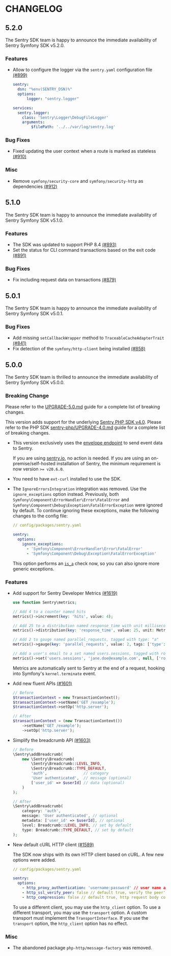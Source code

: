 # CHANGELOG

## 5.2.0

The Sentry SDK team is happy to announce the immediate availability of Sentry Symfony SDK v5.2.0.

### Features

- Allow to configure the logger via the `sentry.yaml` configuration file [(#899)](https://github.com/getsentry/sentry-symfony/pull/899)

  ```yaml
  sentry:
    dsn: "%env(SENTRY_DSN)%"
    options:
        logger: "sentry.logger"

  services:
    sentry.logger:
      class: 'Sentry\Logger\DebugFileLogger'
      arguments:
          $filePath: '../../var/log/sentry.log'
  ```

### Bug Fixes

- Fixed updating the user context when a route is marked as stateless [(#910)](https://github.com/getsentry/sentry-symfony/pull/910)

### Misc

- Remove `symfony/security-core` and `symfony/security-http` as dependencies [(#912)](https://github.com/getsentry/sentry-symfony/pull/912)

## 5.1.0

The Sentry SDK team is happy to announce the immediate availability of Sentry Symfony SDK v5.1.0.

### Features

- The SDK was updated to support PHP 8.4 [(#893)](https://github.com/getsentry/sentry-symfony/pull/893)
- Set the status for CLI command transactions based on the exit code [(#891)](https://github.com/getsentry/sentry-symfony/pull/891)

### Bug Fixes

- Fix including request data on transactions  [(#879)](https://github.com/getsentry/sentry-symfony/pull/879)

## 5.0.1

The Sentry SDK team is happy to announce the immediate availability of Sentry Symfony SDK v5.0.1.

### Bug Fixes

- Add missing `setCallbackWrapper` method to `TraceableCacheAdapterTrait` [(#841)](https://github.com/getsentry/sentry-symfony/pull/841)
- Fix detection of the `symfony/http-client` being installed [(#858)](https://github.com/getsentry/sentry-symfony/pull/858)

## 5.0.0

The Sentry SDK team is thrilled to announce the immediate availability of Sentry Symfony SDK v5.0.0.

### Breaking Change

Please refer to the [UPGRADE-5.0.md](https://github.com/getsentry/sentry-symfony/blob/master/UPGRADE-5.0.md) guide for a complete list of breaking changes.

This version adds support for the underlying [Sentry PHP SDK v4.0](https://github.com/getsentry/sentry-php).
Please refer to the PHP SDK [sentry-php/UPGRADE-4.0.md](https://github.com/getsentry/sentry-php/blob/master/UPGRADE-4.0.md) guide for a complete list of breaking changes.

- This version exclusively uses the [envelope endpoint](https://develop.sentry.dev/sdk/envelopes/) to send event data to Sentry.

  If you are using [sentry.io](https://sentry.io), no action is needed.
  If you are using an on-premise/self-hosted installation of Sentry, the minimum requirement is now version `>= v20.6.0`.

- You need to have `ext-curl` installed to use the SDK.

- The `IgnoreErrorsIntegration` integration was removed. Use the `ignore_exceptions` option instead.
  Previously, both `Symfony\Component\ErrorHandler\Error\FatalError` and `Symfony\Component\Debug\Exception\FatalErrorException` were ignored by default.
  To continue ignoring these exceptions, make the following changes to the config file:

  ```yaml
  // config/packages/sentry.yaml

  sentry:
    options:
      ignore_exceptions:
        - 'Symfony\Component\ErrorHandler\Error\FatalError'
        - 'Symfony\Component\Debug\Exception\FatalErrorException'
  ```

  This option performs an [`is_a`](https://www.php.net/manual/en/function.is-a.php) check now, so you can also ignore more generic exceptions.

### Features

- Add support for Sentry Developer Metrics [(#1619)](https://github.com/getsentry/sentry-php/pull/1619)

  ```php
  use function Sentry\metrics;

  // Add 4 to a counter named hits
  metrics()->increment(key: 'hits', value: 4);

  // Add 25 to a distribution named response_time with unit milliseconds
  metrics()->distribution(key: 'response_time', value: 25, unit: MetricsUnit::millisecond());

  // Add 2 to gauge named parallel_requests, tagged with type: "a"
  metrics()->gauge(key: 'parallel_requests', value: 2, tags: ['type': 'a']);

  // Add a user's email to a set named users.sessions, tagged with role: "admin"
  metrics()->set('users.sessions', 'jane.doe@example.com', null, ['role' => User::admin()]);
  ```

  Metrics are automatically sent to Sentry at the end of a request, hooking into Symfony's `kernel.terminate` event.

- Add new fluent APIs [(#1601)](https://github.com/getsentry/sentry-php/pull/1601)

  ```php
  // Before
  $transactionContext = new TransactionContext();
  $transactionContext->setName('GET /example');
  $transactionContext->setOp('http.server');

  // After
  $transactionContext = (new TransactionContext())
      ->setName('GET /example');
      ->setOp('http.server');
  ```

- Simplify the breadcrumb API [(#1603)](https://github.com/getsentry/sentry-php/pull/1603)

  ```php
  // Before
  \Sentry\addBreadcrumb(
      new \Sentry\Breadcrumb(
          \Sentry\Breadcrumb::LEVEL_INFO,
          \Sentry\Breadcrumb::TYPE_DEFAULT,
          'auth',                // category
          'User authenticated',  // message (optional)
          ['user_id' => $userId] // data (optional)
      )
  );

  // After
  \Sentry\addBreadcrumb(
      category: 'auth',
      message: 'User authenticated', // optional
      metadata: ['user_id' => $userId], // optional
      level: Breadcrumb::LEVEL_INFO, // set by default
      type: Breadcrumb::TYPE_DEFAULT, // set by default
  );
  ```

- New default cURL HTTP client [(#1589)](https://github.com/getsentry/sentry-php/pull/1589)

  The SDK now ships with its own HTTP client based on cURL. A few new options were added.

  ```yaml
  // config/packages/sentry.yaml

  sentry:
    options:
      - http_proxy_authentication: 'username:password' // user name and password to use for proxy authentication
      - http_ssl_verify_peer: false // default true, verify the peer's SSL certificate
      - http_compression: false // default true, http request body compression
  ```

  To use a different client, you may use the `http_client` option.
  To use a different transport, you may use the `transport` option. A custom transport must implement the `TransportInterface`.
  If you use the `transport` option, the `http_client` option has no effect.

### Misc

- The abandoned package `php-http/message-factory` was removed.
